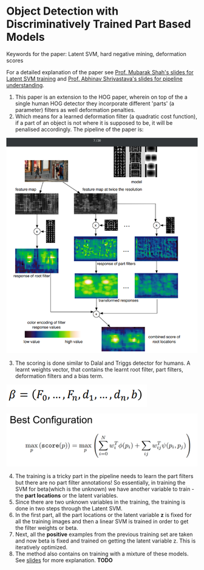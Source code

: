 # Object Detection with Discriminatively Trained Part Based Models

Keywords for the paper: Latent SVM, hard negative mining, deformation scores

For a detailed explanation of the paper see [Prof. Mubarak Shah's slides for Latent SVM training](https://www.crcv.ucf.edu/wp-content/uploads/2019/03/Lecture-18-DPM.pdf) and [Prof. Abhinav Shrivastava's slides for pipeline understanding](https://umd.app.box.com/s/scucpkulje3heobemxap0yvziydmyu3h).

1. This paper is an extension to the HOG paper, wherein on top of the a single human HOG detector they incorporate different 'parts' (a parameter) filters as well deformation penalties.
2. Which means for a learned deformation filter (a quadratic cost function), if a part of an object is not where it is supposed to be, it will be penalised accordingly.
The pipeline of the paper is:

![DPM pipeline, taken from the original paper](../images/dpm.png)

3. The scoring is done similar to Dalal and Triggs detector for humans. A learnt weights vector, that contains the learnt root filter, part filters, deformation filters and a bias term.

![beta](../images/beta_dpm.png)

![Best configuration scoring](../images/scoring_dpm.png)

4. The training is a tricky part in the pipeline needs to learn the part filters but there are no part filter annotations! So essentially, in training the SVM for beta(which is the unknown) we have another variable to train - the **part locations** or the latent variables.
5. Since there are two unknown variables in the training, the training is done in two steps through the Latent SVM.
6. In the first part, all the part locations or the latent variable **z** is fixed for all the training images and then a linear SVM is trained in order to get the filter weights or beta.
7. Next, all the **positive** examples from the previous training set are taken and now beta is fixed and trained on getting the latent variable z. This is iteratively optimized.
8. The method also contains on training with a mixture of these models. See [slides](https://www.crcv.ucf.edu/wp-content/uploads/2019/03/Lecture-18-DPM.pdf) for more explanation. **TODO**
